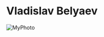 # Vladislav Belyaev
![MyPhoto](https://user-images.githubusercontent.com/76263560/156896455-b2c1a34a-f37d-44f7-b268-43f4f4eb8a5f.jpg)
